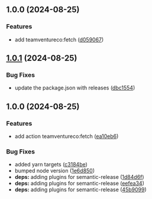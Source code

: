 ## 1.0.0 (2024-08-25)

### Features

* add teamventureco:fetch ([d059067](https://github.com/TeamVentureCompany/scaffolder-backend-module-actions/commit/d059067a411b59eb8b175a640a838080a6c382f3))

## [1.0.1](https://github.com/TeamVentureCompany/scaffolder-backend-module-actions/compare/v1.0.0...v1.0.1) (2024-08-25)

### Bug Fixes

* update the package.json with releases ([dbc1554](https://github.com/TeamVentureCompany/scaffolder-backend-module-actions/commit/dbc1554495580141e29ca3fde71a2d4481ae05f4))

## 1.0.0 (2024-08-25)

### Features

* add action teamventureco:fetch ([ea10eb6](https://github.com/TeamVentureCompany/scaffolder-backend-module-actions/commit/ea10eb612b88d5d09bc59bd238cd98e177678751))

### Bug Fixes

* added yarn targets ([c3184be](https://github.com/TeamVentureCompany/scaffolder-backend-module-actions/commit/c3184beea6031011680651372c2e48ba38980dd3))
* bumped node version ([1e6d850](https://github.com/TeamVentureCompany/scaffolder-backend-module-actions/commit/1e6d8509daaf1834d4f4e9178864209fdafe5c50))
* **deps:** adding plugins for semantic-release ([1d84d6f](https://github.com/TeamVentureCompany/scaffolder-backend-module-actions/commit/1d84d6f536184c3d2daf21ae1124651ee310db2b))
* **deps:** adding plugins for semantic-release ([eefea34](https://github.com/TeamVentureCompany/scaffolder-backend-module-actions/commit/eefea340aaebb11dda52db46d7da03c57ab896d0))
* **deps:** adding plugins for semantic-release ([45b9099](https://github.com/TeamVentureCompany/scaffolder-backend-module-actions/commit/45b90995caed23e580c004f3d4c7992fde54946f))
